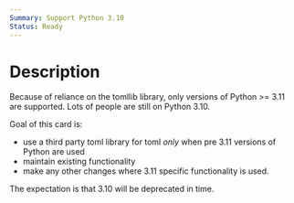 ```yaml
---
Summary: Support Python 3.10
Status: Ready
---
```


# Description

Because of reliance on the tomllib library, only versions of Python >= 3.11 are
supported. Lots of people are still on Python 3.10.

Goal of this card is:

-   use a third party toml library for toml _only_ when pre 3.11 versions of Python are used
-   maintain existing functionality
-   make any other changes where 3.11 specific functionality is used.

The expectation is that 3.10 will be deprecated in time.
